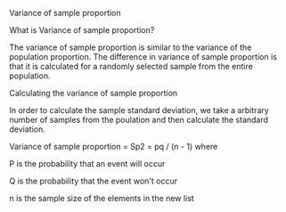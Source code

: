 Variance of sample proportion

What is Variance of sample proportion?

The variance of sample proportion is similar to the variance of the population proportion. The difference in variance of sample proportion is that it is calculated for a randomly selected sample from the entire population.

Calculating the variance of sample proportion

In order to calculate the sample standard deviation, we take a arbitrary number of samples from the poulation and then calculate the standard deviation.

Variance of sample proportion = Sp2 = pq / (n - 1)
where

P is the probability that an event will occur

Q is the probability that the event won't occur

n is the sample size of the elements in the new list
